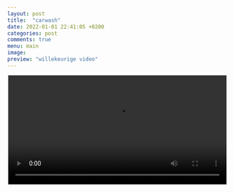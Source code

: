 ```yaml
---
layout: post
title:  "carwash"
date: 2022-01-01 22:41:05 +0200
categories: post
comments: true
menu: main
image: 
preview: "willekeurige video"
---
```

<center>
  <video controls preload="true" width="500">
    <source src="/assets/images/carwash/VID_141760314_184758_220.mp4" type="video/mp4">
  </video>
</center>

